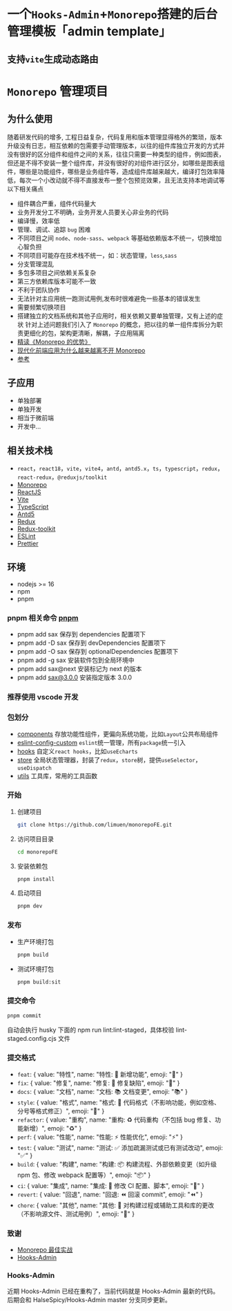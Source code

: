 # 一个`Hooks-Admin`+`Monorepo`搭建的后台管理模板「admin template」

## 支持`vite`生成动态路由

# `Monorepo` 管理项目

## 为什么使用

随着研发代码的增多, 工程日益复杂，代码复用和版本管理显得格外的繁琐，版本升级没有日志，相互依赖的包需要手动管理版本，以往的组件库独立开发的方式并没有很好的区分组件和组件之间的关系，往往只需要一种类型的组件，例如图表，但还是不得不安装一整个组件库，并没有很好的对组件进行区分，如哪些是图表组件，哪些是功能组件，哪些是业务组件等，造成组件库越来越大，编译打包效率降低，每次一个小改动就不得不直接发布一整个包预览效果，且无法支持本地调试等以下相关痛点

- 组件耦合严重，组件代码量大
- 业务开发分工不明确，业务开发人员要关心非业务的代码
- 编译慢，效率低
- 管理、调试、追踪 `bug` 困难
- 不同项目之间 `node`、`node-sass`、`webpack` 等基础依赖版本不统一，切换增加心智负担
- 不同项目可能存在技术栈不统一，如：状态管理，`less`,`sass`
- 分支管理混乱
- 多包多项目之间依赖关系复杂
- 第三方依赖库版本可能不一致
- 不利于团队协作
- 无法针对主应用统一跑测试用例,发布时很难避免一些基本的错误发生
- 需要频繁切换项目
- 搭建独立的文档系统和其他子应用时，相关依赖又要单独管理，又有上述的症状
  针对上述问题我们引入了 `Monorepo` 的概念，把以往的单一组件库拆分为职责更细化的包，架构更清晰，解耦，子应用隔离
- [精读《Monorepo 的优势》](https://zhuanlan.zhihu.com/p/65533186)
- [现代化前端应用为什么越来越离不开 Monorepo](https://juejin.cn/post/6944877410827370504)
- [参考](https://turbo.build/repo/docs/core-concepts/monorepos)

## 子应用

- 单独部署
- 单独开发
- 相当于微前端
- 开发中...

## 相关技术栈

- `react`，`react18`，`vite`，`vite4`，`antd`，`antd5.x`，`ts`，`typescript`，`redux`，`react-redux`，`@reduxjs/toolkit`
- [Monorepo](https://turbo.build/repo/docs)
- [ReactJS](https://reactjs.org)
- [Vite](https://vitejs.dev)
- [TypeScript](https://www.typescriptlang.org)
- [Antd5](https://ant.design)
- [Redux](https://react-redux.js.org)
- [Redux-toolkit](https://redux-toolkit.js.org)
- [ESLint](https://eslint.org)
- [Prettier](https://prettier.io)

## 环境

- nodejs >= 16
- npm
- pnpm

### pnpm 相关命令 [pnpm](https://www.pnpm.cn/cli/add)

- pnpm add sax 保存到 dependencies 配置项下
- pnpm add -D sax 保存到 devDependencies 配置项下
- pnpm add -O sax 保存到 optionalDependencies 配置项下
- pnpm add -g sax 安装软件包到全局环境中
- pnpm add sax@next 安装标记为 next 的版本
- pnpm add sax@3.0.0 安装指定版本 3.0.0

### 推荐使用 vscode 开发

### 包划分

- [components](components) 存放功能性组件，更偏向系统功能，比如`Layout`公共布局组件
- [eslint-config-custom](eslint-config-custom) `eslint`统一管理，所有`package`统一引入
- [hooks](hooks) 自定义`react hooks`，比如`useEcharts`
- [store](store) 全局状态管理器，封装了`redux`，`store`树，提供`useSelector`，`useDispatch`
- [utils](utils) 工具库，常用的工具函数

### 开始

1. 创建项目
   ```bash
   git clone https://github.com/limuen/monorepoFE.git
   ```
2. 访问项目目录
   ```bash
   cd monorepoFE
   ```
3. 安装依赖包
   ```bash
   pnpm install
   ```
4. 启动项目
   ```bash
   pnpm dev
   ```

### 发布

- 生产环境打包
  ```bash
  pnpm build
  ```
- 测试环境打包
  ```bash
  pnpm build:sit
  ```

### 提交命令

```bash
pnpm commit
```

自动会执行 husky 下面的 npm run lint:lint-staged，具体校验 lint-staged.config.cjs 文件

### 提交格式

- `feat`: { value: "特性", name: "特性: 🚀 新增功能", emoji: "🚀" }
- `fix`: { value: "修复", name: "修复: 🧩 修复缺陷", emoji: "🧩" }
- `docs`: { value: "文档", name: "文档: 📚 文档变更", emoji: "📚" }
- `style`: { value: "格式", name: "格式: 🎨 代码格式（不影响功能，例如空格、分号等格式修正）", emoji: "🎨" }
- `refactor`: { value: "重构", name: "重构: ♻️ 代码重构（不包括 bug 修复、功能新增）", emoji: "♻️" }
- `perf`: { value: "性能", name: "性能: ⚡️ 性能优化", emoji: "⚡️" }
- `test`: { value: "测试", name: "测试: ✅ 添加疏漏测试或已有测试改动", emoji: "✅" }
- `build`: { value: "构建", name: "构建: 📦️ 构建流程、外部依赖变更（如升级 npm 包、修改 webpack 配置等）", emoji: "📦️" }
- `ci`: { value: "集成", name: "集成: 🎡 修改 CI 配置、脚本", emoji: "🎡" }
- `revert`: { value: "回退", name: "回退: ⏪️ 回滚 commit", emoji: "⏪️" }
- `chore`: { value: "其他", name: "其他: 🔨 对构建过程或辅助工具和库的更改（不影响源文件、测试用例）", emoji: "🔨" }

### 致谢

- [Monorepo 最佳实战](https://juejin.cn/post/7204670801245143098)
- [Hooks-Admin](https://github.com/HalseySpicy/Hooks-Admin)

### Hooks-Admin

近期 Hooks-Admin 已经在重构了，当前代码就是 Hooks-Admin 最新的代码。后期会和 HalseSpicy/Hooks-Admin master 分支同步更新。

